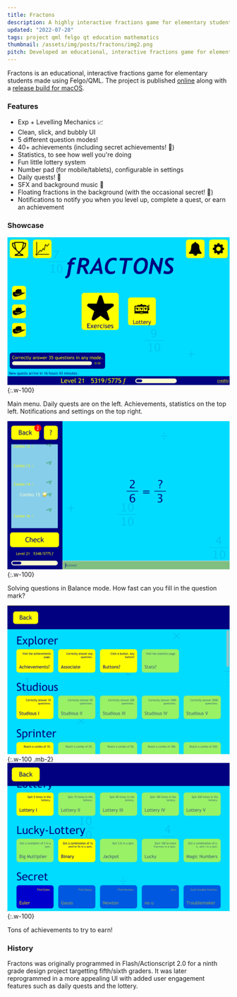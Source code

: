 ```yaml
---
title: Fractons
description: A highly interactive fractions game for elementary students made using Felgo/QML.
updated: "2022-07-28"
tags: project qml felgo qt education mathematics
thumbnail: /assets/img/posts/fractons/img2.png
pitch: Developed an educational, interactive fractions game for elementary students using Felgo/QML complete with levelling mechanism, achievements, daily quests, SFX/BGM, and settings.
---
```


Fractons is an educational, interactive fractions game for elementary students made using Felgo/QML. The project is published [online](https://github.com/TrebledJ/fractons) along with a [release build for macOS](https://github.com/TrebledJ/fractons/releases/tag/v1.0).

### Features
* Exp + Levelling Mechanics 📈
* Clean, slick, and bubbly UI
* 5 different question modes!
* 40+ achievements (including secret achievements! 🤫)
* Statistics, to see how well you're doing
* Fun little lottery system
* Number pad (for mobile/tablets), configurable in settings
* Daily quests! 🤠
* SFX and background music 🎵
* Floating fractions in the background (with the occasional secret! 🤫)
* Notifications to notify you when you level up, complete a quest, or earn an achievement

### Showcase
![](/assets/img/posts/fractons/img2.png){:.w-100}

Main menu. Daily quests are on the left. Achievements, statistics on the top left. Notifications and settings on the top right.

![](/assets/img/posts/fractons/img4.png){:.w-100}

Solving questions in Balance mode. How fast can you fill in the question mark?

![](/assets/img/posts/fractons/img5.png){:.w-100 .mb-2}
![](/assets/img/posts/fractons/img6.png){:.w-100}

Tons of achievements to try to earn!

### History
Fractons was originally programmed in Flash/Actionscript 2.0 for a ninth grade design project targetting fifth/sixth graders. It was later reprogrammed in a more appealing UI with added user engagement features such as daily quests and the lottery.
